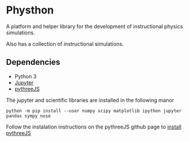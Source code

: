 # Physthon
A platform and helper library for the development of instructional physics simulations.

Also has a collection of instructional simulations. 

## Dependencies
* Python 3
* [Jupyter](https://jupyter.org)
* [pythreeJS](https://github.com/jupyter-widgets/pythreejs) 

The jupyter and scientific libraries are installed in the following manor
```
python -m pip install --user numpy scipy matplotlib ipython jupyter pandas sympy nose
```

Follow the instalation instructions on the pythreeJS github page to [install pythreeJS](https://github.com/jupyter-widgets/pythreejs#installation) 
